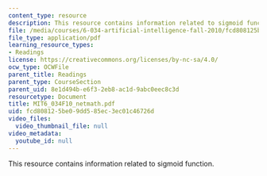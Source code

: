 ```yaml
---
content_type: resource
description: This resource contains information related to sigmoid function.
file: /media/courses/6-034-artificial-intelligence-fall-2010/fcd808125be09dd585ec3ec01c46726d_MIT6_034F10_netmath.pdf
file_type: application/pdf
learning_resource_types:
- Readings
license: https://creativecommons.org/licenses/by-nc-sa/4.0/
ocw_type: OCWFile
parent_title: Readings
parent_type: CourseSection
parent_uid: 8e1d494b-e6f3-2eb8-ac1d-9abc0eec8c3d
resourcetype: Document
title: MIT6_034F10_netmath.pdf
uid: fcd80812-5be0-9dd5-85ec-3ec01c46726d
video_files:
  video_thumbnail_file: null
video_metadata:
  youtube_id: null
---
```

This resource contains information related to sigmoid function.